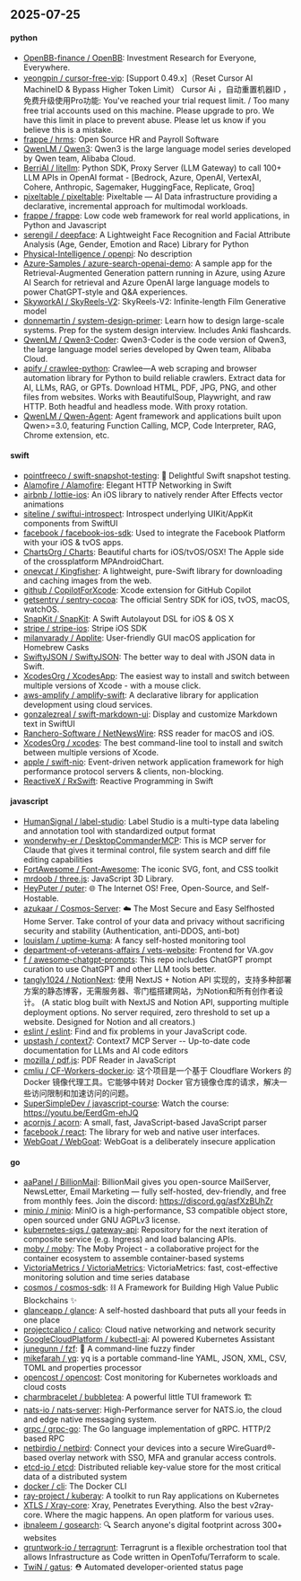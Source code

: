 ## 2025-07-25

#### python
* [OpenBB-finance / OpenBB](https://github.com/OpenBB-finance/OpenBB): Investment Research for Everyone, Everywhere.
* [yeongpin / cursor-free-vip](https://github.com/yeongpin/cursor-free-vip): [Support 0.49.x]（Reset Cursor AI MachineID & Bypass Higher Token Limit） Cursor Ai ，自动重置机器ID ， 免费升级使用Pro功能: You've reached your trial request limit. / Too many free trial accounts used on this machine. Please upgrade to pro. We have this limit in place to prevent abuse. Please let us know if you believe this is a mistake.
* [frappe / hrms](https://github.com/frappe/hrms): Open Source HR and Payroll Software
* [QwenLM / Qwen3](https://github.com/QwenLM/Qwen3): Qwen3 is the large language model series developed by Qwen team, Alibaba Cloud.
* [BerriAI / litellm](https://github.com/BerriAI/litellm): Python SDK, Proxy Server (LLM Gateway) to call 100+ LLM APIs in OpenAI format - [Bedrock, Azure, OpenAI, VertexAI, Cohere, Anthropic, Sagemaker, HuggingFace, Replicate, Groq]
* [pixeltable / pixeltable](https://github.com/pixeltable/pixeltable): Pixeltable — AI Data infrastructure providing a declarative, incremental approach for multimodal workloads.
* [frappe / frappe](https://github.com/frappe/frappe): Low code web framework for real world applications, in Python and Javascript
* [serengil / deepface](https://github.com/serengil/deepface): A Lightweight Face Recognition and Facial Attribute Analysis (Age, Gender, Emotion and Race) Library for Python
* [Physical-Intelligence / openpi](https://github.com/Physical-Intelligence/openpi): No description
* [Azure-Samples / azure-search-openai-demo](https://github.com/Azure-Samples/azure-search-openai-demo): A sample app for the Retrieval-Augmented Generation pattern running in Azure, using Azure AI Search for retrieval and Azure OpenAI large language models to power ChatGPT-style and Q&A experiences.
* [SkyworkAI / SkyReels-V2](https://github.com/SkyworkAI/SkyReels-V2): SkyReels-V2: Infinite-length Film Generative model
* [donnemartin / system-design-primer](https://github.com/donnemartin/system-design-primer): Learn how to design large-scale systems. Prep for the system design interview. Includes Anki flashcards.
* [QwenLM / Qwen3-Coder](https://github.com/QwenLM/Qwen3-Coder): Qwen3-Coder is the code version of Qwen3, the large language model series developed by Qwen team, Alibaba Cloud.
* [apify / crawlee-python](https://github.com/apify/crawlee-python): Crawlee—A web scraping and browser automation library for Python to build reliable crawlers. Extract data for AI, LLMs, RAG, or GPTs. Download HTML, PDF, JPG, PNG, and other files from websites. Works with BeautifulSoup, Playwright, and raw HTTP. Both headful and headless mode. With proxy rotation.
* [QwenLM / Qwen-Agent](https://github.com/QwenLM/Qwen-Agent): Agent framework and applications built upon Qwen>=3.0, featuring Function Calling, MCP, Code Interpreter, RAG, Chrome extension, etc.

#### swift
* [pointfreeco / swift-snapshot-testing](https://github.com/pointfreeco/swift-snapshot-testing): 📸 Delightful Swift snapshot testing.
* [Alamofire / Alamofire](https://github.com/Alamofire/Alamofire): Elegant HTTP Networking in Swift
* [airbnb / lottie-ios](https://github.com/airbnb/lottie-ios): An iOS library to natively render After Effects vector animations
* [siteline / swiftui-introspect](https://github.com/siteline/swiftui-introspect): Introspect underlying UIKit/AppKit components from SwiftUI
* [facebook / facebook-ios-sdk](https://github.com/facebook/facebook-ios-sdk): Used to integrate the Facebook Platform with your iOS & tvOS apps.
* [ChartsOrg / Charts](https://github.com/ChartsOrg/Charts): Beautiful charts for iOS/tvOS/OSX! The Apple side of the crossplatform MPAndroidChart.
* [onevcat / Kingfisher](https://github.com/onevcat/Kingfisher): A lightweight, pure-Swift library for downloading and caching images from the web.
* [github / CopilotForXcode](https://github.com/github/CopilotForXcode): Xcode extension for GitHub Copilot
* [getsentry / sentry-cocoa](https://github.com/getsentry/sentry-cocoa): The official Sentry SDK for iOS, tvOS, macOS, watchOS.
* [SnapKit / SnapKit](https://github.com/SnapKit/SnapKit): A Swift Autolayout DSL for iOS & OS X
* [stripe / stripe-ios](https://github.com/stripe/stripe-ios): Stripe iOS SDK
* [milanvarady / Applite](https://github.com/milanvarady/Applite): User-friendly GUI macOS application for Homebrew Casks
* [SwiftyJSON / SwiftyJSON](https://github.com/SwiftyJSON/SwiftyJSON): The better way to deal with JSON data in Swift.
* [XcodesOrg / XcodesApp](https://github.com/XcodesOrg/XcodesApp): The easiest way to install and switch between multiple versions of Xcode - with a mouse click.
* [aws-amplify / amplify-swift](https://github.com/aws-amplify/amplify-swift): A declarative library for application development using cloud services.
* [gonzalezreal / swift-markdown-ui](https://github.com/gonzalezreal/swift-markdown-ui): Display and customize Markdown text in SwiftUI
* [Ranchero-Software / NetNewsWire](https://github.com/Ranchero-Software/NetNewsWire): RSS reader for macOS and iOS.
* [XcodesOrg / xcodes](https://github.com/XcodesOrg/xcodes): The best command-line tool to install and switch between multiple versions of Xcode.
* [apple / swift-nio](https://github.com/apple/swift-nio): Event-driven network application framework for high performance protocol servers & clients, non-blocking.
* [ReactiveX / RxSwift](https://github.com/ReactiveX/RxSwift): Reactive Programming in Swift

#### javascript
* [HumanSignal / label-studio](https://github.com/HumanSignal/label-studio): Label Studio is a multi-type data labeling and annotation tool with standardized output format
* [wonderwhy-er / DesktopCommanderMCP](https://github.com/wonderwhy-er/DesktopCommanderMCP): This is MCP server for Claude that gives it terminal control, file system search and diff file editing capabilities
* [FortAwesome / Font-Awesome](https://github.com/FortAwesome/Font-Awesome): The iconic SVG, font, and CSS toolkit
* [mrdoob / three.js](https://github.com/mrdoob/three.js): JavaScript 3D Library.
* [HeyPuter / puter](https://github.com/HeyPuter/puter): 🌐 The Internet OS! Free, Open-Source, and Self-Hostable.
* [azukaar / Cosmos-Server](https://github.com/azukaar/Cosmos-Server): ☁️ The Most Secure and Easy Selfhosted Home Server. Take control of your data and privacy without sacrificing security and stability (Authentication, anti-DDOS, anti-bot)
* [louislam / uptime-kuma](https://github.com/louislam/uptime-kuma): A fancy self-hosted monitoring tool
* [department-of-veterans-affairs / vets-website](https://github.com/department-of-veterans-affairs/vets-website): Frontend for VA.gov
* [f / awesome-chatgpt-prompts](https://github.com/f/awesome-chatgpt-prompts): This repo includes ChatGPT prompt curation to use ChatGPT and other LLM tools better.
* [tangly1024 / NotionNext](https://github.com/tangly1024/NotionNext): 使用 NextJS + Notion API 实现的，支持多种部署方案的静态博客，无需服务器、零门槛搭建网站，为Notion和所有创作者设计。 (A static blog built with NextJS and Notion API, supporting multiple deployment options. No server required, zero threshold to set up a website. Designed for Notion and all creators.)
* [eslint / eslint](https://github.com/eslint/eslint): Find and fix problems in your JavaScript code.
* [upstash / context7](https://github.com/upstash/context7): Context7 MCP Server -- Up-to-date code documentation for LLMs and AI code editors
* [mozilla / pdf.js](https://github.com/mozilla/pdf.js): PDF Reader in JavaScript
* [cmliu / CF-Workers-docker.io](https://github.com/cmliu/CF-Workers-docker.io): 这个项目是一个基于 Cloudflare Workers 的 Docker 镜像代理工具。它能够中转对 Docker 官方镜像仓库的请求，解决一些访问限制和加速访问的问题。
* [SuperSimpleDev / javascript-course](https://github.com/SuperSimpleDev/javascript-course): Watch the course: https://youtu.be/EerdGm-ehJQ
* [acornjs / acorn](https://github.com/acornjs/acorn): A small, fast, JavaScript-based JavaScript parser
* [facebook / react](https://github.com/facebook/react): The library for web and native user interfaces.
* [WebGoat / WebGoat](https://github.com/WebGoat/WebGoat): WebGoat is a deliberately insecure application

#### go
* [aaPanel / BillionMail](https://github.com/aaPanel/BillionMail): BillionMail gives you open-source MailServer, NewsLetter, Email Marketing — fully self-hosted, dev-friendly, and free from monthly fees. Join the discord: https://discord.gg/asfXzBUhZr
* [minio / minio](https://github.com/minio/minio): MinIO is a high-performance, S3 compatible object store, open sourced under GNU AGPLv3 license.
* [kubernetes-sigs / gateway-api](https://github.com/kubernetes-sigs/gateway-api): Repository for the next iteration of composite service (e.g. Ingress) and load balancing APIs.
* [moby / moby](https://github.com/moby/moby): The Moby Project - a collaborative project for the container ecosystem to assemble container-based systems
* [VictoriaMetrics / VictoriaMetrics](https://github.com/VictoriaMetrics/VictoriaMetrics): VictoriaMetrics: fast, cost-effective monitoring solution and time series database
* [cosmos / cosmos-sdk](https://github.com/cosmos/cosmos-sdk): ⛓️ A Framework for Building High Value Public Blockchains ✨
* [glanceapp / glance](https://github.com/glanceapp/glance): A self-hosted dashboard that puts all your feeds in one place
* [projectcalico / calico](https://github.com/projectcalico/calico): Cloud native networking and network security
* [GoogleCloudPlatform / kubectl-ai](https://github.com/GoogleCloudPlatform/kubectl-ai): AI powered Kubernetes Assistant
* [junegunn / fzf](https://github.com/junegunn/fzf): 🌸 A command-line fuzzy finder
* [mikefarah / yq](https://github.com/mikefarah/yq): yq is a portable command-line YAML, JSON, XML, CSV, TOML and properties processor
* [opencost / opencost](https://github.com/opencost/opencost): Cost monitoring for Kubernetes workloads and cloud costs
* [charmbracelet / bubbletea](https://github.com/charmbracelet/bubbletea): A powerful little TUI framework 🏗
* [nats-io / nats-server](https://github.com/nats-io/nats-server): High-Performance server for NATS.io, the cloud and edge native messaging system.
* [grpc / grpc-go](https://github.com/grpc/grpc-go): The Go language implementation of gRPC. HTTP/2 based RPC
* [netbirdio / netbird](https://github.com/netbirdio/netbird): Connect your devices into a secure WireGuard®-based overlay network with SSO, MFA and granular access controls.
* [etcd-io / etcd](https://github.com/etcd-io/etcd): Distributed reliable key-value store for the most critical data of a distributed system
* [docker / cli](https://github.com/docker/cli): The Docker CLI
* [ray-project / kuberay](https://github.com/ray-project/kuberay): A toolkit to run Ray applications on Kubernetes
* [XTLS / Xray-core](https://github.com/XTLS/Xray-core): Xray, Penetrates Everything. Also the best v2ray-core. Where the magic happens. An open platform for various uses.
* [ibnaleem / gosearch](https://github.com/ibnaleem/gosearch): 🔍 Search anyone's digital footprint across 300+ websites
* [gruntwork-io / terragrunt](https://github.com/gruntwork-io/terragrunt): Terragrunt is a flexible orchestration tool that allows Infrastructure as Code written in OpenTofu/Terraform to scale.
* [TwiN / gatus](https://github.com/TwiN/gatus): ⛑ Automated developer-oriented status page
